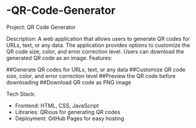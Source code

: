 # -QR-Code-Generator
Project: QR Code Generator

Description:
A web application that allows users to generate QR codes for URLs, text, or any data. The application provides options to customize the QR code size, color, and error correction level. Users can download the generated QR code as an image.
Features:

##Generate QR codes for URLs, text, or any data
##Customize QR code size, color, and error correction level
##Preview the QR code before downloading
##Download QR code as PNG image

Tech Stack:

- Frontend: HTML, CSS, JavaScript
- Libraries: QRious for generating QR codes
- Deployment: GitHub Pages for easy hosting
